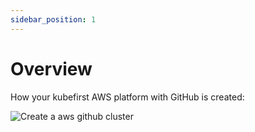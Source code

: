 ```yaml
---
sidebar_position: 1
---
```


# Overview

How your kubefirst AWS platform with GitHub is created:

![Create a aws github cluster](/img/kubefirst-cluster-create-aws-github.png)